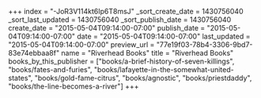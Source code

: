 +++
index = "-JoR3V114kt6Ip6T8msJ"
_sort_create_date = 1430756040
_sort_last_updated = 1430756040
_sort_publish_date = 1430756040
create_date = "2015-05-04T09:14:00-07:00"
publish_date = "2015-05-04T09:14:00-07:00"
date = "2015-05-04T09:14:00-07:00"
last_updated = "2015-05-04T09:14:00-07:00"
preview_url = "77e19f03-78b4-3306-9bd7-83e74ebbaa8f"
name = "Riverhead Books"
title = "Riverhead Books"
books_by_this_publisher = ["books/a-brief-history-of-seven-killings", "books/fates-and-furies", "books/lafayette-in-the-somewhat-united-states", "books/gold-fame-citrus", "books/agnostic", "books/priestdaddy", "books/the-line-becomes-a-river"]
+++
